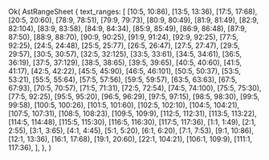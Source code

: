 Ok(
    AstRangeSheet {
        text_ranges: [
            [10:5, 10:86),
            [13:5, 13:36),
            [17:5, 17:68),
            [20:5, 20:60),
            [78:9, 78:51),
            [79:9, 79:73),
            [80:9, 80:49),
            [81:9, 81:49),
            [82:9, 82:104),
            [83:9, 83:58),
            [84:9, 84:34),
            [85:9, 85:49),
            [86:9, 86:48),
            [87:9, 87:50),
            [88:9, 88:70),
            [90:9, 90:25),
            [91:9, 91:24),
            [92:9, 92:25),
            [77:5, 92:25),
            [24:5, 24:48),
            [25:5, 25:77),
            [26:5, 26:47),
            [27:5, 27:47),
            [29:5, 29:57),
            [30:5, 30:57),
            [32:5, 32:125),
            [33:5, 33:61),
            [34:5, 34:61),
            [36:5, 36:19),
            [37:5, 37:129),
            [38:5, 38:65),
            [39:5, 39:65),
            [40:5, 40:60),
            [41:5, 41:17),
            [42:5, 42:22),
            [45:5, 45:90),
            [46:5, 46:101),
            [50:5, 50:37),
            [53:5, 53:21),
            [55:5, 55:64),
            [57:5, 57:56),
            [59:5, 59:57),
            [63:5, 63:63),
            [67:5, 67:93),
            [70:5, 70:57),
            [71:5, 71:31),
            [72:5, 72:54),
            [74:5, 74:100),
            [75:5, 75:30),
            [77:5, 92:25),
            [95:5, 95:20),
            [96:5, 96:29),
            [97:5, 97:15),
            [98:5, 98:30),
            [99:5, 99:58),
            [100:5, 100:26),
            [101:5, 101:60),
            [102:5, 102:10),
            [104:5, 104:21),
            [107:5, 107:31),
            [108:5, 108:23),
            [109:5, 109:9),
            [112:5, 112:31),
            [113:5, 113:22),
            [114:5, 114:48),
            [115:5, 115:30),
            [116:5, 116:30),
            [117:5, 117:36),
            [1:1, 1:49),
            [2:1, 2:55),
            [3:1, 3:65),
            [4:1, 4:45),
            [5:1, 5:20),
            [6:1, 6:20),
            [7:1, 7:53),
            [9:1, 10:86),
            [12:1, 13:36),
            [16:1, 17:68),
            [19:1, 20:60),
            [22:1, 104:21),
            [106:1, 109:9),
            [111:1, 117:36),
        ],
    },
)